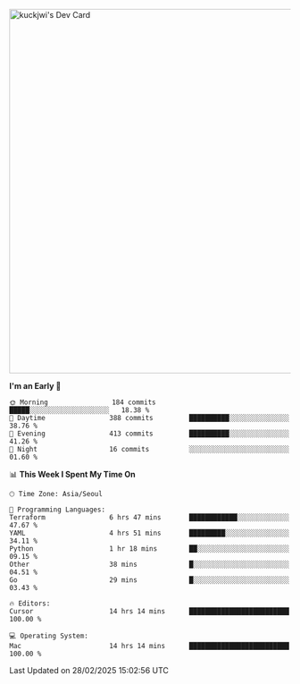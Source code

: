 <a href="https://app.daily.dev/kuckhwancho"><img src="https://api.daily.dev/devcards/v2/efef39c8028947428b3c0b486b9cd9b6.png?r=iz2&type=wide" width="652" alt="kuckjwi's Dev Card"/></a>

<!--START_SECTION:waka-->
**I'm an Early 🐤** 

```text
🌞 Morning                184 commits         █████░░░░░░░░░░░░░░░░░░░░   18.38 % 
🌆 Daytime                388 commits         ██████████░░░░░░░░░░░░░░░   38.76 % 
🌃 Evening                413 commits         ██████████░░░░░░░░░░░░░░░   41.26 % 
🌙 Night                  16 commits          ░░░░░░░░░░░░░░░░░░░░░░░░░   01.60 % 
```


📊 **This Week I Spent My Time On** 

```text
🕑︎ Time Zone: Asia/Seoul

💬 Programming Languages: 
Terraform                6 hrs 47 mins       ████████████░░░░░░░░░░░░░   47.67 % 
YAML                     4 hrs 51 mins       █████████░░░░░░░░░░░░░░░░   34.11 % 
Python                   1 hr 18 mins        ██░░░░░░░░░░░░░░░░░░░░░░░   09.15 % 
Other                    38 mins             █░░░░░░░░░░░░░░░░░░░░░░░░   04.51 % 
Go                       29 mins             █░░░░░░░░░░░░░░░░░░░░░░░░   03.43 % 

🔥 Editors: 
Cursor                   14 hrs 14 mins      █████████████████████████   100.00 % 

💻 Operating System: 
Mac                      14 hrs 14 mins      █████████████████████████   100.00 % 
```


 Last Updated on 28/02/2025 15:02:56 UTC
<!--END_SECTION:waka-->
